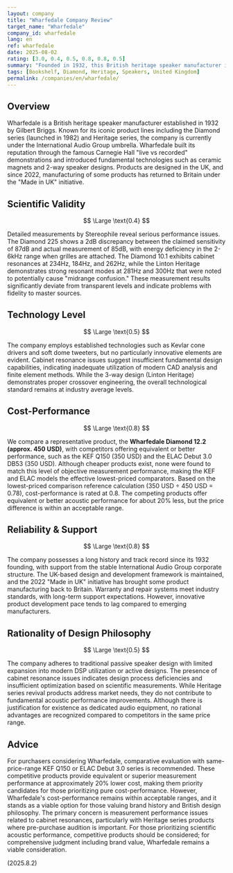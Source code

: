 ```yaml
---
layout: company
title: "Wharfedale Company Review"
target_name: "Wharfedale"
company_id: wharfedale
lang: en
ref: wharfedale
date: 2025-08-02
rating: [3.0, 0.4, 0.5, 0.8, 0.8, 0.5]
summary: "Founded in 1932, this British heritage speaker manufacturer is known for Diamond and Heritage series but faces measurement performance challenges."
tags: [Bookshelf, Diamond, Heritage, Speakers, United Kingdom]
permalink: /companies/en/wharfedale/
---
```

## Overview

Wharfedale is a British heritage speaker manufacturer established in 1932 by Gilbert Briggs. Known for its iconic product lines including the Diamond series (launched in 1982) and Heritage series, the company is currently under the International Audio Group umbrella. Wharfedale built its reputation through the famous Carnegie Hall "live vs recorded" demonstrations and introduced fundamental technologies such as ceramic magnets and 2-way speaker designs. Products are designed in the UK, and since 2022, manufacturing of some products has returned to Britain under the "Made in UK" initiative.

## Scientific Validity

$$ \Large \text{0.4} $$

Detailed measurements by Stereophile reveal serious performance issues. The Diamond 225 shows a 2dB discrepancy between the claimed sensitivity of 87dB and actual measurement of 85dB, with energy deficiency in the 2-6kHz range when grilles are attached. The Diamond 10.1 exhibits cabinet resonances at 234Hz, 184Hz, and 262Hz, while the Linton Heritage demonstrates strong resonant modes at 281Hz and 300Hz that were noted to potentially cause "midrange confusion." These measurement results significantly deviate from transparent levels and indicate problems with fidelity to master sources.

## Technology Level

$$ \Large \text{0.5} $$

The company employs established technologies such as Kevlar cone drivers and soft dome tweeters, but no particularly innovative elements are evident. Cabinet resonance issues suggest insufficient fundamental design capabilities, indicating inadequate utilization of modern CAD analysis and finite element methods. While the 3-way design (Linton Heritage) demonstrates proper crossover engineering, the overall technological standard remains at industry average levels.

## Cost-Performance

$$ \Large \text{0.8} $$

We compare a representative product, the **Wharfedale Diamond 12.2 (approx. 450 USD)**, with competitors offering equivalent or better performance, such as the KEF Q150 (350 USD) and the ELAC Debut 3.0 DB53 (350 USD). Although cheaper products exist, none were found to match this level of objective measurement performance, making the KEF and ELAC models the effective lowest-priced comparators. Based on the lowest-priced comparison reference calculation (350 USD ÷ 450 USD = 0.78), cost-performance is rated at 0.8. The competing products offer equivalent or better acoustic performance for about 20% less, but the price difference is within an acceptable range.

## Reliability & Support

$$ \Large \text{0.8} $$

The company possesses a long history and track record since its 1932 founding, with support from the stable International Audio Group corporate structure. The UK-based design and development framework is maintained, and the 2022 "Made in UK" initiative has brought some product manufacturing back to Britain. Warranty and repair systems meet industry standards, with long-term support expectations. However, innovative product development pace tends to lag compared to emerging manufacturers.

## Rationality of Design Philosophy

$$ \Large \text{0.5} $$

The company adheres to traditional passive speaker design with limited expansion into modern DSP utilization or active designs. The presence of cabinet resonance issues indicates design process deficiencies and insufficient optimization based on scientific measurements. While Heritage series revival products address market needs, they do not contribute to fundamental acoustic performance improvements. Although there is justification for existence as dedicated audio equipment, no rational advantages are recognized compared to competitors in the same price range.

## Advice

For purchasers considering Wharfedale, comparative evaluation with same-price-range KEF Q150 or ELAC Debut 3.0 series is recommended. These competitive products provide equivalent or superior measurement performance at approximately 20% lower cost, making them priority candidates for those prioritizing pure cost-performance. However, Wharfedale's cost-performance remains within acceptable ranges, and it stands as a viable option for those valuing brand history and British design philosophy. The primary concern is measurement performance issues related to cabinet resonances, particularly with Heritage series products where pre-purchase audition is important. For those prioritizing scientific acoustic performance, competitive products should be considered; for comprehensive judgment including brand value, Wharfedale remains a viable consideration.

(2025.8.2)
